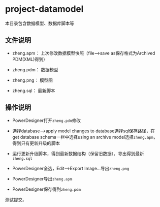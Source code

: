 # project-datamodel

本目录包含数据模型、数据库脚本等

## 文件说明

- zheng.apm： 上次修改数据模型快照（file-->save as保存格式为Archived PDM(XML)得到）

- zheng.pdm： 数据模型

- zheng.png： 模型图

- zheng.sql： 最新脚本

## 操作说明

- PowerDesigner打开`zheng.pdm`修改

- 选择database-->apply model changes to database选择sql保存路径，在get database schema一栏中选择using an archive model选择`zheng.apm`，得到只有更新升级的脚本

- 运行更新升级脚本，得到最新数据结构（保留旧数据），导出得到最新`zheng.sql`

- PowerDesigner全选，Edit-->Export Image...导出`zheng.png`

- PowerDesigner导出`zheng.apm`

- PowerDesigner保存得到`zheng.pdm`

测试提交。
